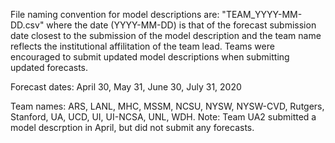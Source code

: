 File naming convention for model descriptions are: "TEAM_YYYY-MM-DD.csv" where the date (YYYY-MM-DD) is that of the forecast submission date closest to the submission of the model description and the team name reflects the institutional affilitation of the team lead. 
Teams were encouraged to submit updated model descriptions when submitting updated forecasts.

Forecast dates: April 30, May 31, June 30, July 31, 2020

Team names: ARS, LANL, MHC, MSSM, NCSU, NYSW, NYSW-CVD, Rutgers, Stanford, UA, UCD, UI, UI-NCSA, UNL, WDH. Note: Team UA2 submitted a model descrption in April, but did not submit any forecasts.